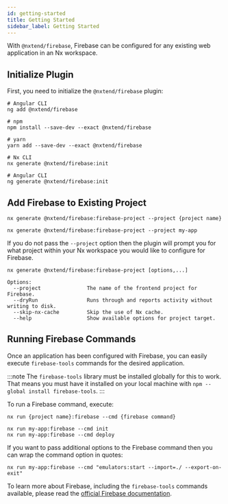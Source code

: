 ```yaml
---
id: getting-started
title: Getting Started
sidebar_label: Getting Started
---
```


With `@nxtend/firebase`, Firebase can be configured for any existing web application in an Nx workspace.

## Initialize Plugin

First, you need to initialize the `@nxtend/firebase` plugin:

```
# Angular CLI
ng add @nxtend/firebase
```

```
# npm
npm install --save-dev --exact @nxtend/firebase

# yarn
yarn add --save-dev --exact @nxtend/firebase

# Nx CLI
nx generate @nxtend/firebase:init

# Angular CLI
ng generate @nxtend/firebase:init
```

## Add Firebase to Existing Project

```
nx generate @nxtend/firebase:firebase-project --project {project name}

nx generate @nxtend/firebase:firebase-project --project my-app
```

If you do not pass the `--project` option then the plugin will prompt you for what project within your Nx workspace you would like to configure for Firebase.

```
nx generate @nxtend/firebase:firebase-project [options,...]

Options:
  --project               The name of the frontend project for Firebase.
  --dryRun                Runs through and reports activity without writing to disk.
  --skip-nx-cache         Skip the use of Nx cache.
  --help                  Show available options for project target.
```

## Running Firebase Commands

Once an application has been configured with Firebase, you can easily execute `firebase-tools` commands for the desired application.

:::note
The `firebase-tools` library must be installed globally for this to work. That means you must have it installed on your local machine with `npm --global install firebase-tools`.
:::

To run a Firebase command, execute:

```
nx run {project name}:firebase --cmd {firebase command}

nx run my-app:firebase --cmd init
nx run my-app:firebase --cmd deploy
```

If you want to pass additional options to the Firebase command then you can wrap the command option in quotes:

```
nx run my-app:firebase --cmd "emulators:start --import=./ --export-on-exit"
```

To learn more about Firebase, including the `firebase-tools` commands available, please read the [official Firebase documentation](https://firebase.google.com/docs).
